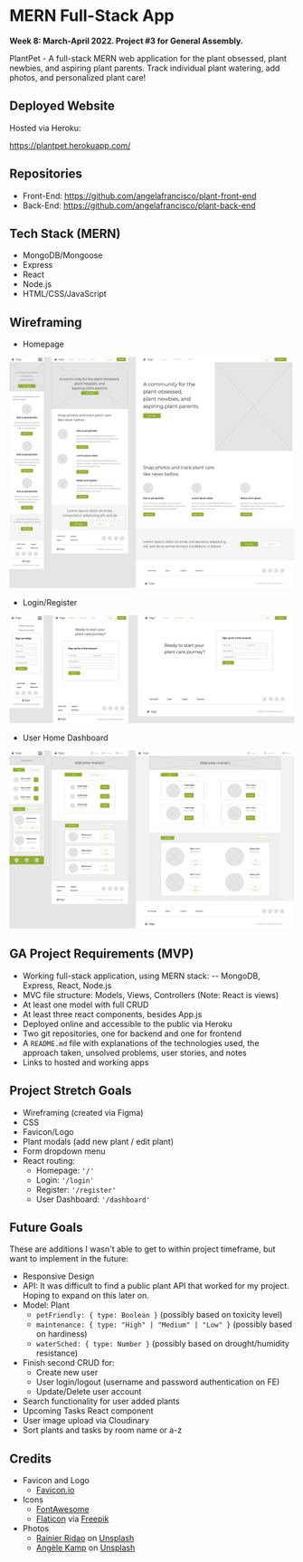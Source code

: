 # MERN Full-Stack App

**Week 8: March-April 2022. Project #3 for General Assembly.**

PlantPet - A full-stack MERN web application for the plant obsessed, plant newbies, and aspiring plant parents. Track individual plant watering, add photos, and personalized plant care!


## Deployed Website

Hosted via Heroku:

https://plantpet.herokuapp.com/


## Repositories
- Front-End: https://github.com/angelafrancisco/plant-front-end
- Back-End: https://github.com/angelafrancisco/plant-back-end


## Tech Stack (MERN)

- MongoDB/Mongoose
- Express
- React
- Node.js
- HTML/CSS/JavaScript


## Wireframing

- Homepage
<img src="public/img/PlantPet App Wireframming_Home.png"/>


- Login/Register
<img src="public/img/PlantPet App Wireframming_register.png"/>


- User Home Dashboard
<img src="public/img/PlantPet App Wireframming_dashboard.png"/>

<!-- ## User Flowchart -->

<!-- show images here -->

## GA Project Requirements (MVP)

- Working full-stack application, using MERN stack: 
    -- MongoDB, Express, React, Node.js
- MVC file structure: Models, Views, Controllers (Note: React is views)
- At least one model with full CRUD
- At least three react components, besides App.js
- Deployed online and accessible to the public via Heroku
- Two git repositories, one for backend and one for frontend
- A `README.md` file with explanations of the technologies used, the approach taken, unsolved problems, user stories, and notes
- Links to hosted and working apps

## Project Stretch Goals

- Wireframing (created via Figma)
- CSS
- Favicon/Logo
- Plant modals (add new plant / edit plant)
- Form dropdown menu
- React routing:
    - Homepage: `'/'`
    - Login: `'/login'`
    - Register: `'/register'`
    - User Dashboard: `'/dashboard'`


## Future Goals
These are additions I wasn't able to get to within project timeframe, but want to implement in the future:

- Responsive Design
- API: It was difficult to find a public plant API that worked for my project. Hoping to expand on this later on.
- Model: Plant
    - `petFriendly: { type: Boolean }` (possibly based on toxicity level)
    - `maintenance: { type: "High" | "Medium" | "Low" }` (possibly based on hardiness)
    - `waterSched: { type: Number }` (possibly based on drought/humidity resistance)
- Finish second CRUD for:
    - Create new user
    - User login/logout (username and password authentication on FE)
    - Update/Delete user account
- Search functionality for user added plants
- Upcoming Tasks React component
- User image upload via Cloudinary
- Sort plants and tasks by room name or a-z


## Credits

- Favicon and Logo 
    - [Favicon.io](https://favicon.io/emoji-favicons/potted-plant)
- Icons 
    - [FontAwesome](https://fontawesome.com/icons)
    - [Flaticon](https://www.flaticon.com/) via [Freepik](https://www.freepik.com) 
- Photos 
    - [Rainier Ridao](https://unsplash.com/@rainierridao?utm_source=unsplash&utm_medium=referral&utm_content=creditCopyText) on [Unsplash](https://unsplash.com/?utm_source=unsplash&utm_medium=referral&utm_content=creditCopyText)
    - [Angèle Kamp](https://unsplash.com/@angelekamp?utm_source=unsplash&utm_medium=referral&utm_content=creditCopyText) on [Unsplash](https://unsplash.com/s/photos/plants?utm_source=unsplash&utm_medium=referral&utm_content=creditCopyText)